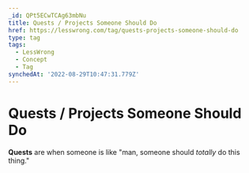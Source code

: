 ```yaml
---
_id: QPt5ECwTCAg63mbNu
title: Quests / Projects Someone Should Do
href: https://lesswrong.com/tag/quests-projects-someone-should-do
type: tag
tags:
  - LessWrong
  - Concept
  - Tag
synchedAt: '2022-08-29T10:47:31.779Z'
---
```

# Quests / Projects Someone Should Do

**Quests** are when someone is like "man, someone should *totally* do this thing."